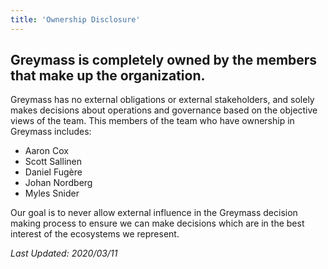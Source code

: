 ```yaml
---
title: 'Ownership Disclosure'
---
```


## Greymass is completely owned by the members that make up the organization.

Greymass has no external obligations or external stakeholders, and solely makes decisions about operations and governance based on the objective views of the team. This members of the team who have ownership in Greymass includes:

- Aaron Cox
- Scott Sallinen
- Daniel Fugère
- Johan Nordberg
- Myles Snider

Our goal is to never allow external influence in the Greymass decision making process to ensure we can make decisions which are in the best interest of the ecosystems we represent.

_Last Updated: 2020/03/11_
